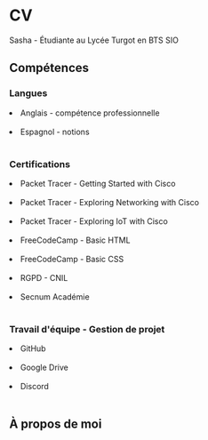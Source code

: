 # CV
Sasha - Étudiante au Lycée Turgot en BTS SIO
## Compétences
### Langues
<li>Anglais - compétence professionnelle</li><br>
<li>Espagnol - notions</li><br>

### Certifications
<li>Packet Tracer - Getting Started with Cisco</li><br>
<li>Packet Tracer - Exploring Networking with Cisco</li><br>
<li>Packet Tracer - Exploring IoT with Cisco</li><br>
<li>FreeCodeCamp - Basic HTML</li><br>
<li>FreeCodeCamp - Basic CSS</li><br>
<li>RGPD - CNIL</li><br>
<li>Secnum Académie</li><br>

### Travail d'équipe - Gestion de projet
<li>GitHub</li><br>
<li>Google Drive</li><br>
<li>Discord</li><br>

## À propos de moi

